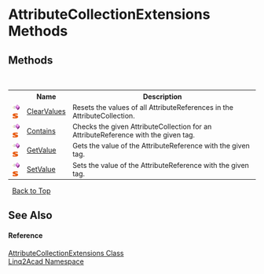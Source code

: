 # AttributeCollectionExtensions Methods
 

## Methods
&nbsp;<table><tr><th></th><th>Name</th><th>Description</th></tr><tr><td>![Public method](media/pubmethod.gif "Public method")![Static member](media/static.gif "Static member")</td><td><a href="M_Linq2Acad_AttributeCollectionExtensions_ClearValues.md">ClearValues</a></td><td>
Resets the values of all AttributeReferences in the AttributeCollection.</td></tr><tr><td>![Public method](media/pubmethod.gif "Public method")![Static member](media/static.gif "Static member")</td><td><a href="M_Linq2Acad_AttributeCollectionExtensions_Contains.md">Contains</a></td><td>
Checks the given AttributeCollection for an AttributeReference with the given tag.</td></tr><tr><td>![Public method](media/pubmethod.gif "Public method")![Static member](media/static.gif "Static member")</td><td><a href="M_Linq2Acad_AttributeCollectionExtensions_GetValue.md">GetValue</a></td><td>
Gets the value of the AttributeReference with the given tag.</td></tr><tr><td>![Public method](media/pubmethod.gif "Public method")![Static member](media/static.gif "Static member")</td><td><a href="M_Linq2Acad_AttributeCollectionExtensions_SetValue.md">SetValue</a></td><td>
Sets the value of the AttributeReference with the given tag.</td></tr></table>&nbsp;
<a href="#attributecollectionextensions-methods">Back to Top</a>

## See Also


#### Reference
<a href="T_Linq2Acad_AttributeCollectionExtensions.md">AttributeCollectionExtensions Class</a><br /><a href="N_Linq2Acad.md">Linq2Acad Namespace</a><br />
